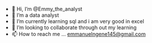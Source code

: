 - 👋 Hi, I’m @Emmy_the_analyst
- 👀 I’m a data analyst 
- 🌱 I’m currently learning sql and i am very good in excel 
- 💞️ I’m looking to collaborate through out my learning 
- 📫 How to reach me ... emmanuelngene145@gmail.com

<!---
Emmy-hashnode/Emmy-hashnode is a ✨ special ✨ repository because its `README.md` (this file) appears on your GitHub profile.
You can click the Preview link to take a look at your changes.
--->
